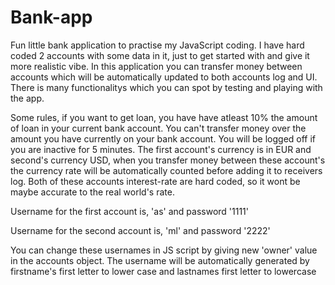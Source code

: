# Bank-app
Fun little bank application to practise my JavaScript coding. I have hard coded 2 accounts with some data in it, just to get started with and give it more realistic vibe. In this application you can transfer money between accounts which will be automatically updated to both accounts log and UI. There is many functionalitys which you can spot by testing and playing with the app.

Some rules, if you want to get loan, you have have atleast 10% the amount of loan in your current bank account.
You can't transfer money over the amount you have currently on your bank account.
You will be logged off if you are inactive for 5 minutes.
The first account's currency is in EUR and second's currency USD, when you transfer money between these account's the currency rate will be automatically counted before adding it to receivers log. Both of these accounts interest-rate are hard coded, so it wont be maybe accurate to the real world's rate.

Username for the first account is, 'as' and password '1111'

Username for the second account is, 'ml' and password '2222'

You can change these usernames in JS script by giving new 'owner' value in the accounts object. The username will be automatically generated by firstname's first letter to lower case and lastnames first letter to lowercase

